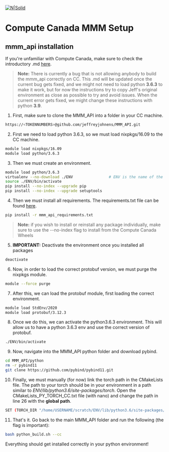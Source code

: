 [![N|Solid](https://metacreation.net/wp-content/themes/mama-word-v4.0.1/images/Brand-Regular-White-right-p-500.png)](https://metacreation.net/category/projects/)

# Compute Canada MMM Setup
## mmm_api installation

If you're unfamiliar with Compute Canada, make sure to check the introductory .md [here]().

> **Note:** There is currently a bug that is not allowing anybody to build the mmm_api correctly on CC. This .md will be updated once the current bug gets fixed, and we might not need to load python **3.6.3** to make it work, but for now the instructions try to copy Jeff's original environment as close as possible to try and avoid issues. When the current error gets fixed, we might change these instructions with python **3.9**.

1. First, make sure to clone the MMM_API into a folder in your CC machine.
```sh
https://<TOKENNUMBERS>@github.com/jeffreyjohnens/MMM_API.git
```
2. First we need to load python 3.6.3, so we must load nixpkgs/16.09 to the CC machine.
```sh
module load nixpkgs/16.09
module load python/3.6.3
```
3. Then we must create an environment.
```sh
module load python/3.6.3                       
virtualenv --no-download ./ENV                # ENV is the name of the environment
source ./ENV/bin/activate
pip install --no-index --upgrade pip          
pip install --no-index --upgrade setuptools

```
4. Then we must install all requirements. The requirements.txt file can be found [here]().
```sh
pip install -r mmm_api_requirements.txt
```
> **Note:** if you wish to install or reinstall any package individually, make sure to use the --no-index flag to install from the Compute Canada Wheels

5. **IMPORTANT:** Deactivate the environment once you installed all packages
```sh
deactivate
```
6. Now, in order to load the correct protobuf version, we must purge the nixpkgs module.
```sh
module --force purge
```
7. After this, we can load the protobuf module, first loading the correct environment.
```sh
module load StdEnv/2020
module load protobuf/3.12.3
```
8. Once we do this, we can activate the python3.6.3 environment. This will allow us to have a python 3.6.3 env and use the correct version of protobuf.
```sh
./ENV/bin/activate
```
9. Now, navigate into the MMM_API python folder and download pybind.
```sh
cd MMM_API/python
rm -r pybind11
git clone https://github.com/pybind/pybind11.git
```
10. Finally, we must manually (for now) link the torch path in the CMakeLists file. The path to your torch should be in your environment in a path similar to *ENV/lib/python3.6/site-packages/torch*. Open the CMakeLists_PY_TORCH_CC.txt file (with nano) and change the path in line 26 with the **global path**.
```sh
SET (TORCH_DIR "/home/USERNAME/scratch/ENV/lib/python3.6/site-packages/torch")
```
11. That's it. Go back to the main MMM_API folder and run the following (the flag is important):
```sh
bash python_build.sh --cc
```
Everything should get installed correctly in your python environment!
